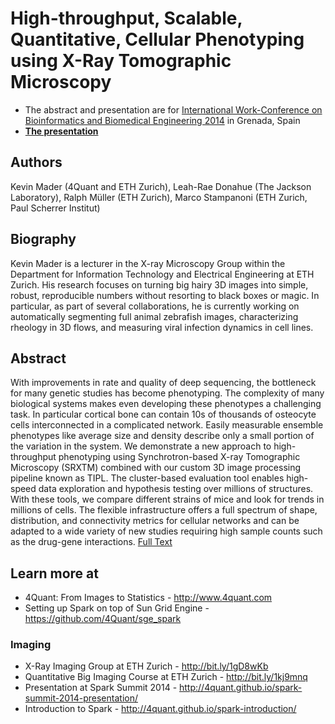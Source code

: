 # High-throughput, Scalable, Quantitative, Cellular Phenotyping using X-Ray Tomographic Microscopy
- The abstract and presentation are for [International Work-Conference on Bioinformatics and Biomedical Engineering 2014](http://iwbbio.ugr.es/) in Grenada, Spain
- __[The presentation](https://rawgit.com/4Quant/IWBBIO2014/master/iwbbioPresentation.html)__

## Authors

Kevin Mader (4Quant and ETH Zurich), Leah-Rae Donahue (The Jackson Laboratory), Ralph Müller (ETH Zurich), Marco Stampanoni (ETH Zurich, Paul Scherrer Institut)

## Biography
Kevin Mader is a lecturer in the X-ray Microscopy Group within the Department for Information Technology and Electrical Engineering at ETH Zurich. His research focuses on turning big hairy 3D images into simple, robust, reproducible numbers without resorting to black boxes or magic. In particular, as part of several collaborations, he is currently working on automatically segmenting full animal zebrafish images, characterizing rheology in 3D flows, and measuring viral infection dynamics in cell lines.

## Abstract 
With improvements in rate and quality of deep sequencing, the bottleneck for many genetic studies has become phenotyping. The complexity of many biological systems makes even developing these phenotypes a challenging task. In particular cortical bone can contain 10s of thousands of osteocyte cells interconnected in a complicated network. Easily measurable ensemble phenotypes like average size and density describe only a small portion of the variation in the system. We demonstrate a new approach to high-throughput phenotyping using Synchrotron-based X-ray Tomographic Microscopy (SRXTM) combined with our custom 3D image processing pipeline known as TIPL. The cluster-based evaluation tool enables high-speed data exploration and hypothesis testing over millions of structures. With these tools, we compare different strains of mice and look for trends in millions of cells. The flexible infrastructure offers a full spectrum of shape, distribution, and connectivity metrics for cellular networks and can be adapted to a wide variety of new studies requiring high sample counts such as the drug-gene interactions. [Full Text](https://github.com/4Quant/IWBBIO2014/blob/master/lwbbbioAbs.pdf?raw=true)

## Learn more at 
- 4Quant: From Images to Statistics - http://www.4quant.com
- Setting up Spark on top of Sun Grid Engine - https://github.com/4Quant/sge_spark

### Imaging
- X-Ray Imaging Group at ETH Zurich - http://bit.ly/1gD8wKb
- Quantitative Big Imaging Course at ETH Zurich - http://bit.ly/1kj9mnq
- Presentation at Spark Summit 2014 - http://4quant.github.io/spark-summit-2014-presentation/
- Introduction to Spark - http://4quant.github.io/spark-introduction/
